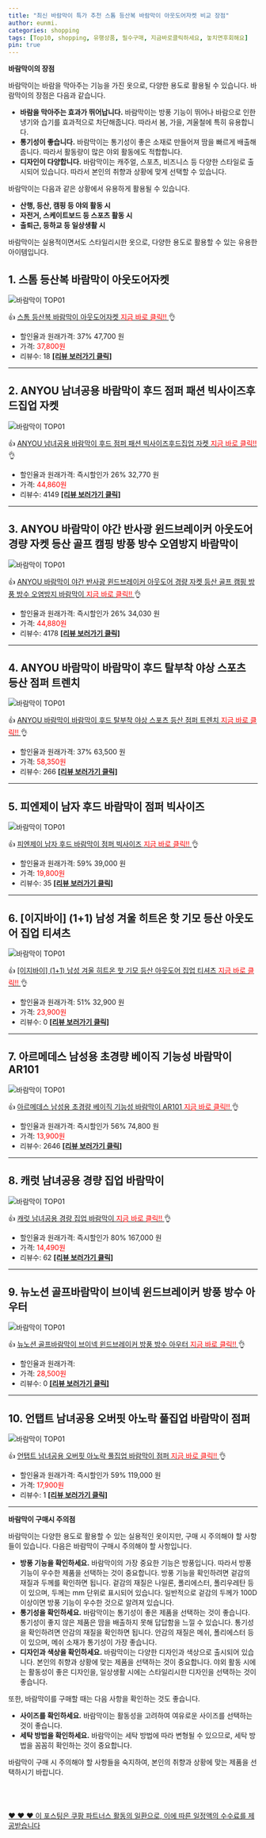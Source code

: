 ```yaml
---
title: "최신 바람막이 특가 추천 스톰 등산복 바람막이 아웃도어자켓 비교 장점"
author: eunmi.
categories: shopping
tags: [Top10, shopping, 유행상품, 필수구매, 지금바로클릭하세요, 놓치면후회해요]
pin: true
---
```

**바람막이의 장점**

바람막이는 바람을 막아주는 기능을 가진 옷으로, 다양한 용도로 활용될 수 있습니다. 바람막이의 장점은 다음과 같습니다.

* **바람을 막아주는 효과가 뛰어납니다.** 바람막이는 방풍 기능이 뛰어나 바람으로 인한 냉기와 습기를 효과적으로 차단해줍니다. 따라서 봄, 가을, 겨울철에 특히 유용합니다.
* **통기성이 좋습니다.** 바람막이는 통기성이 좋은 소재로 만들어져 땀을 빠르게 배출해줍니다. 따라서 활동량이 많은 야외 활동에도 적합합니다.
* **디자인이 다양합니다.** 바람막이는 캐주얼, 스포츠, 비즈니스 등 다양한 스타일로 출시되어 있습니다. 따라서 본인의 취향과 상황에 맞게 선택할 수 있습니다.

바람막이는 다음과 같은 상황에서 유용하게 활용될 수 있습니다.

* **산행, 등산, 캠핑 등 야외 활동 시**
* **자전거, 스케이트보드 등 스포츠 활동 시**
* **출퇴근, 등하교 등 일상생활 시**

바람막이는 실용적이면서도 스타일리시한 옷으로, 다양한 용도로 활용할 수 있는 유용한 아이템입니다.

   

## 1. 스톰 등산복 바람막이 아웃도어자켓

![바람막이 TOP01](https://thumbnail6.coupangcdn.com/thumbnails/remote/230x230ex/image/vendor_inventory/2bad/6bfda08f6b8abc19390af83b77a02ff3c92a1a31d42611219bc23d646218.jpg)


👍 [스톰 등산복 바람막이 아웃도어자켓 <font color=red> 지금 바로 클릭!! </font> ](https://link.coupang.com/re/AFFSDP?lptag=AF3617701&subid=GithubCoopas&pageKey=7166976450&traceid=V0-153&itemId=18047855809&vendorItemId=86841186633) 👌 


- 할인율과 원래가격: 37%  47,700   원
- 가격: <span style='color:red'>37,800원</span>
- 리뷰수: 18  [**[리뷰 보러가기 클릭]**](https://link.coupang.com/re/AFFSDP?lptag=AF3617701&subid=GithubCoopas&pageKey=7166976450&traceid=V0-153&itemId=18047855809&vendorItemId=86841186633)

---


   

## 2. ANYOU 남녀공용 바람막이 후드 점퍼 패션 빅사이즈후드집업 자켓

![바람막이 TOP01](https://thumbnail10.coupangcdn.com/thumbnails/remote/230x230ex/image/vendor_inventory/f843/04eeba3593ecc80610a6eb281e950ff7c8abeb3fe5f8568e1bdf913d878d.jpg)


👍 [ANYOU 남녀공용 바람막이 후드 점퍼 패션 빅사이즈후드집업 자켓 <font color=red> 지금 바로 클릭!! </font> ](https://link.coupang.com/re/AFFSDP?lptag=AF3617701&subid=GithubCoopas&pageKey=7530402890&traceid=V0-153&itemId=19770523782&vendorItemId=87377377653) 👌 


- 할인율과 원래가격: 즉시할인가 26%  32,770   원
- 가격: <span style='color:red'>44,860원</span>
- 리뷰수: 4149  [**[리뷰 보러가기 클릭]**](https://link.coupang.com/re/AFFSDP?lptag=AF3617701&subid=GithubCoopas&pageKey=7530402890&traceid=V0-153&itemId=19770523782&vendorItemId=87377377653)

---


   

## 3. ANYOU 바람막이 야간 반사광 윈드브레이커 아웃도어 경량 자켓 등산 골프 캠핑 방풍 방수 오염방지 바람막이

![바람막이 TOP01](https://thumbnail7.coupangcdn.com/thumbnails/remote/230x230ex/image/vendor_inventory/70d7/3c4fc4000f00067070803ee023f3b874d739b2bc76c467af282d80dd8076.jpg)


👍 [ANYOU 바람막이 야간 반사광 윈드브레이커 아웃도어 경량 자켓 등산 골프 캠핑 방풍 방수 오염방지 바람막이 <font color=red> 지금 바로 클릭!! </font> ](https://link.coupang.com/re/AFFSDP?lptag=AF3617701&subid=GithubCoopas&pageKey=7523710402&traceid=V0-153&itemId=19738382932&vendorItemId=87439854793) 👌 


- 할인율과 원래가격: 즉시할인가 26%  34,030   원
- 가격: <span style='color:red'>44,880원</span>
- 리뷰수: 4178  [**[리뷰 보러가기 클릭]**](https://link.coupang.com/re/AFFSDP?lptag=AF3617701&subid=GithubCoopas&pageKey=7523710402&traceid=V0-153&itemId=19738382932&vendorItemId=87439854793)

---


   

## 4. ANYOU 바람막이 바람막이 후드 탈부착 야상 스포츠 등산 점퍼 트렌치

![바람막이 TOP01](https://thumbnail9.coupangcdn.com/thumbnails/remote/230x230ex/image/vendor_inventory/6fe8/1ed3a791179ed956ca9f8822fffc94f882fd3288dab9cc03cf18e35907ae.jpg)


👍 [ANYOU 바람막이 바람막이 후드 탈부착 야상 스포츠 등산 점퍼 트렌치 <font color=red> 지금 바로 클릭!! </font> ](https://link.coupang.com/re/AFFSDP?lptag=AF3617701&subid=GithubCoopas&pageKey=7551081814&traceid=V0-153&itemId=19872308751&vendorItemId=87449987526) 👌 


- 할인율과 원래가격: 37%  63,500   원
- 가격: <span style='color:red'>58,350원</span>
- 리뷰수: 266  [**[리뷰 보러가기 클릭]**](https://link.coupang.com/re/AFFSDP?lptag=AF3617701&subid=GithubCoopas&pageKey=7551081814&traceid=V0-153&itemId=19872308751&vendorItemId=87449987526)

---


   

## 5. 피엔제이 남자 후드 바람막이 점퍼 빅사이즈

![바람막이 TOP01](https://thumbnail6.coupangcdn.com/thumbnails/remote/230x230ex/image/vendor_inventory/f1f7/c68bdaf1c02511da1476cd8480ed7eecca7656e74f92072fd695714e986f.jpg)


👍 [피엔제이 남자 후드 바람막이 점퍼 빅사이즈 <font color=red> 지금 바로 클릭!! </font> ](https://link.coupang.com/re/AFFSDP?lptag=AF3617701&subid=GithubCoopas&pageKey=7650805542&traceid=V0-153&itemId=20356314563&vendorItemId=87440563443) 👌 


- 할인율과 원래가격: 59%  39,000   원
- 가격: <span style='color:red'>19,800원</span>
- 리뷰수: 35  [**[리뷰 보러가기 클릭]**](https://link.coupang.com/re/AFFSDP?lptag=AF3617701&subid=GithubCoopas&pageKey=7650805542&traceid=V0-153&itemId=20356314563&vendorItemId=87440563443)

---


   

## 6. [이지바이] (1+1) 남성 겨울 히트온 핫 기모 등산 아웃도어 집업 티셔츠

![바람막이 TOP01](https://thumbnail8.coupangcdn.com/thumbnails/remote/230x230ex/image/vendor_inventory/33c8/b22a05a8f01ad56df1766fc1f308700ffe41707eca62932539112934181c.jpg)


👍 [[이지바이] (1+1) 남성 겨울 히트온 핫 기모 등산 아웃도어 집업 티셔츠 <font color=red> 지금 바로 클릭!! </font> ](https://link.coupang.com/re/AFFSDP?lptag=AF3617701&subid=GithubCoopas&pageKey=7537223782&traceid=V0-153&itemId=19804797547&vendorItemId=86907068542) 👌 


- 할인율과 원래가격: 51%  32,900   원
- 가격: <span style='color:red'>23,900원</span>
- 리뷰수: 0  [**[리뷰 보러가기 클릭]**](https://link.coupang.com/re/AFFSDP?lptag=AF3617701&subid=GithubCoopas&pageKey=7537223782&traceid=V0-153&itemId=19804797547&vendorItemId=86907068542)

---


   

## 7. 아르메데스 남성용 초경량 베이직 기능성 바람막이 AR101

![바람막이 TOP01](https://thumbnail10.coupangcdn.com/thumbnails/remote/230x230ex/image/retail/images/16233563147681309-90b554da-eb74-4b84-ade6-4385586d084d.jpg)


👍 [아르메데스 남성용 초경량 베이직 기능성 바람막이 AR101 <font color=red> 지금 바로 클릭!! </font> ](https://link.coupang.com/re/AFFSDP?lptag=AF3617701&subid=GithubCoopas&pageKey=1082800745&traceid=V0-153&itemId=2864069156&vendorItemId=70853316633) 👌 


- 할인율과 원래가격: 즉시할인가 56%  74,800   원
- 가격: <span style='color:red'>13,900원</span>
- 리뷰수: 2646  [**[리뷰 보러가기 클릭]**](https://link.coupang.com/re/AFFSDP?lptag=AF3617701&subid=GithubCoopas&pageKey=1082800745&traceid=V0-153&itemId=2864069156&vendorItemId=70853316633)

---


   

## 8. 캐럿 남녀공용 경량 집업 바람막이

![바람막이 TOP01](https://thumbnail8.coupangcdn.com/thumbnails/remote/230x230ex/image/retail/images/2029102910890913-d7374109-e273-4649-9de6-4405c2fe9214.jpg)


👍 [캐럿 남녀공용 경량 집업 바람막이 <font color=red> 지금 바로 클릭!! </font> ](https://link.coupang.com/re/AFFSDP?lptag=AF3617701&subid=GithubCoopas&pageKey=5717847927&traceid=V0-153&itemId=9554817453&vendorItemId=76839466839) 👌 


- 할인율과 원래가격: 즉시할인가 80%  167,000   원
- 가격: <span style='color:red'>14,490원</span>
- 리뷰수: 62  [**[리뷰 보러가기 클릭]**](https://link.coupang.com/re/AFFSDP?lptag=AF3617701&subid=GithubCoopas&pageKey=5717847927&traceid=V0-153&itemId=9554817453&vendorItemId=76839466839)

---


   

## 9. 뉴노션 골프바람막이 브이넥 윈드브레이커 방풍 방수 아우터

![바람막이 TOP01](https://thumbnail6.coupangcdn.com/thumbnails/remote/230x230ex/image/vendor_inventory/572e/f66cc7035696f533d370546c24366736c67ae5bcb6f17563af6edf13fb2c.jpg)


👍 [뉴노션 골프바람막이 브이넥 윈드브레이커 방풍 방수 아우터 <font color=red> 지금 바로 클릭!! </font> ](https://link.coupang.com/re/AFFSDP?lptag=AF3617701&subid=GithubCoopas&pageKey=7645891382&traceid=V0-153&itemId=20329815329&vendorItemId=87414980230) 👌 


- 할인율과 원래가격: 
- 가격: <span style='color:red'>28,500원</span>
- 리뷰수: 0  [**[리뷰 보러가기 클릭]**](https://link.coupang.com/re/AFFSDP?lptag=AF3617701&subid=GithubCoopas&pageKey=7645891382&traceid=V0-153&itemId=20329815329&vendorItemId=87414980230)

---


   

## 10. 언탭트 남녀공용 오버핏 아노락 풀집업 바람막이 점퍼

![바람막이 TOP01](https://thumbnail9.coupangcdn.com/thumbnails/remote/230x230ex/image/retail/images/2368298191776868-5ae24543-3f83-4bc5-b5b8-be15100b20d5.jpg)


👍 [언탭트 남녀공용 오버핏 아노락 풀집업 바람막이 점퍼 <font color=red> 지금 바로 클릭!! </font> ](https://link.coupang.com/re/AFFSDP?lptag=AF3617701&subid=GithubCoopas&pageKey=5172101123&traceid=V0-153&itemId=7138038473&vendorItemId=74429787642) 👌 


- 할인율과 원래가격: 즉시할인가 59%  119,000   원
- 가격: <span style='color:red'>17,900원</span>
- 리뷰수: 1  [**[리뷰 보러가기 클릭]**](https://link.coupang.com/re/AFFSDP?lptag=AF3617701&subid=GithubCoopas&pageKey=5172101123&traceid=V0-153&itemId=7138038473&vendorItemId=74429787642)

---
**바람막이 구매시 주의점**

바람막이는 다양한 용도로 활용할 수 있는 실용적인 옷이지만, 구매 시 주의해야 할 사항들이 있습니다. 다음은 바람막이 구매시 주의해야 할 사항입니다.

* **방풍 기능을 확인하세요.** 바람막이의 가장 중요한 기능은 방풍입니다. 따라서 방풍 기능이 우수한 제품을 선택하는 것이 중요합니다. 방풍 기능을 확인하려면 겉감의 재질과 두께를 확인하면 됩니다. 겉감의 재질은 나일론, 폴리에스터, 폴리우레탄 등이 있으며, 두께는 mm 단위로 표시되어 있습니다. 일반적으로 겉감의 두께가 100D 이상이면 방풍 기능이 우수한 것으로 알려져 있습니다.
* **통기성을 확인하세요.** 바람막이는 통기성이 좋은 제품을 선택하는 것이 좋습니다. 통기성이 좋지 않은 제품은 땀을 배출하지 못해 답답함을 느낄 수 있습니다. 통기성을 확인하려면 안감의 재질을 확인하면 됩니다. 안감의 재질은 메쉬, 폴리에스터 등이 있으며, 메쉬 소재가 통기성이 가장 좋습니다.
* **디자인과 색상을 확인하세요.** 바람막이는 다양한 디자인과 색상으로 출시되어 있습니다. 본인의 취향과 상황에 맞는 제품을 선택하는 것이 중요합니다. 야외 활동 시에는 활동성이 좋은 디자인을, 일상생활 시에는 스타일리시한 디자인을 선택하는 것이 좋습니다.

또한, 바람막이를 구매할 때는 다음 사항을 확인하는 것도 좋습니다.

* **사이즈를 확인하세요.** 바람막이는 활동성을 고려하여 여유로운 사이즈를 선택하는 것이 좋습니다.
* **세탁 방법을 확인하세요.** 바람막이는 세탁 방법에 따라 변형될 수 있으므로, 세탁 방법을 꼼꼼히 확인하는 것이 중요합니다.

바람막이 구매 시 주의해야 할 사항들을 숙지하여, 본인의 취향과 상황에 맞는 제품을 선택하시기 바랍니다.<br><br><br><br><br> [ ❤ ❤ ❤ 이 포스팅은 쿠팡 파트너스 활동의 일환으로, 이에 따른 일정액의 수수료를 제공받습니다](https://link.coupang.com/a/bcEFyh)